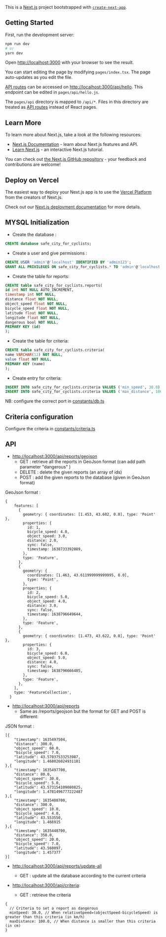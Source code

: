 This is a [Next.js](https://nextjs.org/) project bootstrapped with [`create-next-app`](https://github.com/vercel/next.js/tree/canary/packages/create-next-app).

## Getting Started

First, run the development server:

```bash
npm run dev
# or
yarn dev
```

Open [http://localhost:3000](http://localhost:3000) with your browser to see the result.

You can start editing the page by modifying `pages/index.tsx`. The page auto-updates as you edit the file.

[API routes](https://nextjs.org/docs/api-routes/introduction) can be accessed on [http://localhost:3000/api/hello](http://localhost:3000/api/hello). This endpoint can be edited in `pages/api/hello.js`.

The `pages/api` directory is mapped to `/api/*`. Files in this directory are treated as [API routes](https://nextjs.org/docs/api-routes/introduction) instead of React pages.

## Learn More

To learn more about Next.js, take a look at the following resources:

- [Next.js Documentation](https://nextjs.org/docs) - learn about Next.js features and API.
- [Learn Next.js](https://nextjs.org/learn) - an interactive Next.js tutorial.

You can check out [the Next.js GitHub repository](https://github.com/vercel/next.js/) - your feedback and contributions are welcome!

## Deploy on Vercel

The easiest way to deploy your Next.js app is to use the [Vercel Platform](https://vercel.com/new?utm_medium=default-template&filter=next.js&utm_source=create-next-app&utm_campaign=create-next-app-readme) from the creators of Next.js.

Check out our [Next.js deployment documentation](https://nextjs.org/docs/deployment) for more details.

## MYSQL Initialization

- Create the database :
```sql
CREATE database safe_city_for_cyclists;
```

- Create a user and give permissions :
```sql
CREATE USER 'admin'@'localhost' IDENTIFIED BY 'admin123';
GRANT ALL PRIVILEGES ON safe_city_for_cyclists.* TO 'admin'@'localhost';
```

- Create the table for reports:
```sql
CREATE table safe_city_for_cyclists.reports(
id int NOT NULL AUTO_INCREMENT,
timestamp int NOT NULL,
distance float NOT NULL,
object_speed float NOT NULL,
bicycle_speed float NOT NULL,
latitude float NOT NULL,
longitude float NOT NULL,
dangerous bool NOT NULL,
PRIMARY KEY (id)
);
```
- Create the table for criteria:
```sql
CREATE table safe_city_for_cyclists.criteria(
name VARCHAR(12) NOT NULL,
value float NOT NULL,
PRIMARY KEY (name)
);
```

- Create entry for criteria:
```sql
INSERT INTO safe_city_for_cyclists.criteria VALUES ('min_speed', 30.0);
INSERT INTO safe_city_for_cyclists.criteria VALUES ('max_distance', 100.0);
```

NB: configure the correct port in [constants/db.ts](constants/db.ts)

## Criteria configuration
Configure the criteria in [constants/criteria.ts](types/criteria.ts)

## API
- [http://localhost:3000/api/reports/geojson](http://localhost:3000/api/reports/geojson)
  - GET : retrieve all the reports in GeoJson format (can add path parameter "dangerous" )
  - DELETE : delete the given reports (an array of ids)
  - POST : add the given reports to the database (given in GeoJson format)

GeoJson format : 
```json5
{
    features: [
      {
        geometry: { coordinates: [1.453, 43.602, 0.0], type: 'Point' },
        properties: {
          id: 1,
          bicycle_speed: 4.0,
          object_speed: 3.0,
          distance: 2.0,
          sync: false,
          timestamp: 1638733392089,
        },
        type: 'Feature',
      },
      {
        geometry: {
          coordinates: [1.463, 43.611999999999995, 0.0],
          type: 'Point',
        },
        properties: {
          id: 2,
          bicycle_speed: 5.0,
          object_speed: 4.0,
          distance: 3.0,
          sync: false,
          timestamp: 1638796649644,
        },
        type: 'Feature',
      },
      {
        geometry: { coordinates: [1.473, 43.622, 0.0], type: 'Point' },
        properties: {
          id: 3,
          bicycle_speed: 6.0,
          object_speed: 5.0,
          distance: 4.0,
          sync: false,
          timestamp: 1638796666485,
        },
        type: 'Feature',
      },
    ],
    type: 'FeatureCollection',
  }
```

- [http://localhost:3000/api/reports](http://localhost:3000/api/reports)
  - Same as /reports/geojson but the format for GET and POST is different:

JSON format :
```json5
[{
    "timestamp": 1635497504,
    "distance": 300.0,
    "object_speed": 60.0,
    "bicycle_speed": 7.0,
    "latitude": 43.57037533253987,
    "longitude": 1.468026024931181
},{
    "timestamp": 1635497700,
    "distance": 80.0,
    "object_speed": 30.0,
    "bicycle_speed": 5.0,
    "latitude": 43.573154109080825,
    "longitude": 1.4781496777222487
},{
    "timestamp": 1635408700,
    "distance": 300.0,
    "object_speed": 10.0,
    "bicycle_speed": 4.0,
    "latitude": 43.553550, 
    "longitude": 1.466915
},{
    "timestamp": 1635448700,
    "distance": 350.0,
    "object_speed": 20.0,
    "bicycle_speed": 7.0,
    "latitude": 43.560097, 
    "longitude": 1.457377
}]
```

- [http://localhost:3000/api/reports/update-all](http://localhost:3000/api/reports/update-all)
  - GET : update all the database according to the current criteria


- [http://localhost:3000/api/criteria](http://localhost:3000/api/criteria):
  - GET : retrieve the criteria

```json5
{
  // Criteria to set a report as dangerous
  minSpeed: 30.0, // When relativeSpeed=(objectSpeed-bicycleSpeed) is greater than this criteria (in km/h)
  maxDistance: 100.0, // When distance is smaller than this criteria (in cm)
}
```



